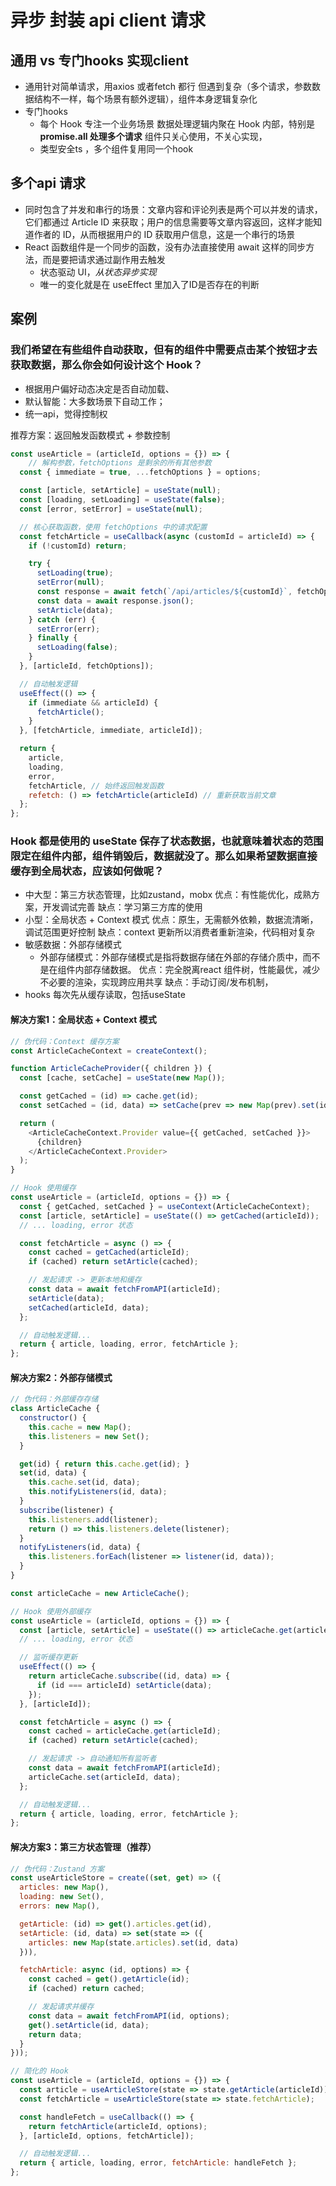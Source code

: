 # 异步 封装 api client 请求
## 通用 vs 专门hooks 实现client
- 通用针对简单请求，用axios 或者fetch 都行
  但遇到复杂（多个请求，参数数据结构不一样，每个场景有额外逻辑），组件本身逻辑复杂化
- 专门hooks
  - 每个 Hook 专注一个业务场景
    数据处理逻辑内聚在 Hook 内部，特别是**promise.all 处理多个请求**
    组件只关心使用，不关心实现，
  - 类型安全ts ，多个组件复用同一个hook
## 多个api 请求
- 同时包含了并发和串行的场景：文章内容和评论列表是两个可以并发的请求，它们都通过 Article ID 来获取；用户的信息需要等文章内容返回，这样才能知道作者的 ID，从而根据用户的 ID 获取用户信息，这是一个串行的场景
- React 函数组件是一个同步的函数，没有办法直接使用 await 这样的同步方法，而是要把请求通过副作用去触发
  - 状态驱动 UI，*从状态异步实现*
  - 唯一的变化就是在 useEffect 里加入了ID是否存在的判断
## 案例
### 我们希望在有些组件自动获取，但有的组件中需要点击某个按钮才去获取数据，那么你会如何设计这个 Hook？
- 根据用户偏好动态决定是否自动加载、
- 默认智能：大多数场景下自动工作；
- 统一api，觉得控制权

推荐方案：返回触发函数模式 + 参数控制
```js
const useArticle = (articleId, options = {}) => {
    // 解构参数，fetchOptions 是剩余的所有其他参数
  const { immediate = true, ...fetchOptions } = options;

  const [article, setArticle] = useState(null);
  const [loading, setLoading] = useState(false);
  const [error, setError] = useState(null);

  // 核心获取函数，使用 fetchOptions 中的请求配置
  const fetchArticle = useCallback(async (customId = articleId) => {
    if (!customId) return;

    try {
      setLoading(true);
      setError(null);
      const response = await fetch(`/api/articles/${customId}`, fetchOptions);
      const data = await response.json();
      setArticle(data);
    } catch (err) {
      setError(err);
    } finally {
      setLoading(false);
    }
  }, [articleId, fetchOptions]);

  // 自动触发逻辑
  useEffect(() => {
    if (immediate && articleId) {
      fetchArticle();
    }
  }, [fetchArticle, immediate, articleId]);

  return {
    article,
    loading,
    error,
    fetchArticle, // 始终返回触发函数
    refetch: () => fetchArticle(articleId) // 重新获取当前文章
  };
};
```

### Hook 都是使用的 useState 保存了状态数据，也就意味着状态的范围限定在组件内部，组件销毁后，数据就没了。那么如果希望数据直接缓存到全局状态，应该如何做呢？
- 中大型：第三方状态管理，比如zustand，mobx
  优点：有性能优化，成熟方案，开发调试完善
  缺点：学习第三方库的使用
- 小型：全局状态 + Context 模式
  优点：原生，无需额外依赖，数据流清晰，调试范围更好控制
  缺点：context 更新所以消费者重新渲染，代码相对复杂
- 敏感数据：外部存储模式
    - 外部存储模式：外部存储模式是指将数据存储在外部的存储介质中，而不是在组件内部存储数据。
  优点：完全脱离react 组件树，性能最优，减少不必要的渲染，实现跨应用共享
  缺点：手动订阅/发布机制，
- hooks 每次先从缓存读取，包括useState 

#### 解决方案1：全局状态 + Context 模式
```js
// 伪代码：Context 缓存方案
const ArticleCacheContext = createContext();

function ArticleCacheProvider({ children }) {
  const [cache, setCache] = useState(new Map());

  const getCached = (id) => cache.get(id);
  const setCached = (id, data) => setCache(prev => new Map(prev).set(id, data));

  return (
    <ArticleCacheContext.Provider value={{ getCached, setCached }}>
      {children}
    </ArticleCacheContext.Provider>
  );
}

// Hook 使用缓存
const useArticle = (articleId, options = {}) => {
  const { getCached, setCached } = useContext(ArticleCacheContext);
  const [article, setArticle] = useState(() => getCached(articleId));
  // ... loading, error 状态

  const fetchArticle = async () => {
    const cached = getCached(articleId);
    if (cached) return setArticle(cached);

    // 发起请求 -> 更新本地和缓存
    const data = await fetchFromAPI(articleId);
    setArticle(data);
    setCached(articleId, data);
  };

  // 自动触发逻辑...
  return { article, loading, error, fetchArticle };
};
```

#### 解决方案2：外部存储模式

```js
// 伪代码：外部缓存存储
class ArticleCache {
  constructor() {
    this.cache = new Map();
    this.listeners = new Set();
  }

  get(id) { return this.cache.get(id); }
  set(id, data) {
    this.cache.set(id, data);
    this.notifyListeners(id, data);
  }
  subscribe(listener) {
    this.listeners.add(listener);
    return () => this.listeners.delete(listener);
  }
  notifyListeners(id, data) {
    this.listeners.forEach(listener => listener(id, data));
  }
}

const articleCache = new ArticleCache();

// Hook 使用外部缓存
const useArticle = (articleId, options = {}) => {
  const [article, setArticle] = useState(() => articleCache.get(articleId));
  // ... loading, error 状态

  // 监听缓存更新
  useEffect(() => {
    return articleCache.subscribe((id, data) => {
      if (id === articleId) setArticle(data);
    });
  }, [articleId]);

  const fetchArticle = async () => {
    const cached = articleCache.get(articleId);
    if (cached) return setArticle(cached);

    // 发起请求 -> 自动通知所有监听者
    const data = await fetchFromAPI(articleId);
    articleCache.set(articleId, data);
  };

  // 自动触发逻辑...
  return { article, loading, error, fetchArticle };
};
```

#### 解决方案3：第三方状态管理（推荐）

```js
// 伪代码：Zustand 方案
const useArticleStore = create((set, get) => ({
  articles: new Map(),
  loading: new Set(),
  errors: new Map(),

  getArticle: (id) => get().articles.get(id),
  setArticle: (id, data) => set(state => ({
    articles: new Map(state.articles).set(id, data)
  })),

  fetchArticle: async (id, options) => {
    const cached = get().getArticle(id);
    if (cached) return cached;

    // 发起请求并缓存
    const data = await fetchFromAPI(id, options);
    get().setArticle(id, data);
    return data;
  }
}));

// 简化的 Hook
const useArticle = (articleId, options = {}) => {
  const article = useArticleStore(state => state.getArticle(articleId));
  const fetchArticle = useArticleStore(state => state.fetchArticle);

  const handleFetch = useCallback(() => {
    return fetchArticle(articleId, options);
  }, [articleId, options, fetchArticle]);

  // 自动触发逻辑...
  return { article, loading, error, fetchArticle: handleFetch };
};
```
